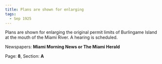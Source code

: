 ```yaml
---  
title: Plans are shown for enlarging  
tags:  
  - Sep 1925  
---  
```

  
Plans are shown for enlarging the original permit limits of Burlingame Island at the mouth of the Miami River. A hearing is scheduled.  
  
Newspapers: **Miami Morning News or The Miami Herald**  
  
Page: **8**, Section: **A** 
